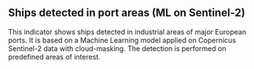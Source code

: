 ## Ships detected in port areas (ML on Sentinel-2)

This indicator shows ships detected in industrial areas of major European ports. It is based on a Machine Learning model applied on Copernicus Sentinel-2 data with cloud-masking. The detection is performed on predefined areas of interest. 


